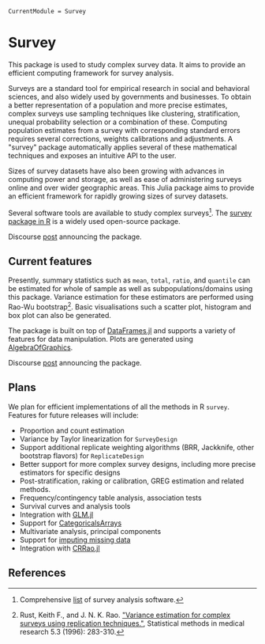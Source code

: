 ```@meta
CurrentModule = Survey
```

# Survey

This package is used to study complex survey data. It aims to provide an efficient computing framework for survey analysis.

Surveys are a standard tool for empirical research in social and behavioral sciences, and also widely used by governments and businesses. 
To obtain a better representation of a population and more precise estimates, complex surveys use sampling techniques like clustering, stratification, unequal probability selection or a combination of these. 
Computing population estimates from a survey with corresponding standard errors requires several corrections, weights calibrations and adjustments. A "survey" package automatically applies several of these mathematical techniques and exposes an intuitive API to the user.

Sizes of survey datasets have also been growing with advances in computing power and storage, as well as ease of administering surveys online and over wider geographic areas. This Julia package aims to provide an efficient framework for rapidly growing sizes of survey datasets.

Several software tools are available to study complex surveys[^1]. The [survey package in R](https://cran.r-project.org/web/packages/survey/index.html) is a widely used open-source package.

Discourse [post](https://discourse.julialang.org/t/ann-announcing-survey-jl-for-analysis-of-complex-surveys/94667) announcing the package.

## Current features
Presently, summary statistics such as `mean`, `total`, `ratio`, and `quantile` can be estimated for whole of sample as well as subpopulations/domains using this package. Variance estimation for these estimators are performed using Rao-Wu bootstrap[^2]. Basic visualisations such a scatter plot, histogram and box plot can also be generated. 

The package is built on top of [DataFrames.jl](https://dataframes.juliadata.org/stable/) and supports a variety of features for data manipulation. Plots are generated using [AlgebraOfGraphics](https://github.com/MakieOrg/AlgebraOfGraphics.jl).

Discourse [post](https://discourse.julialang.org/t/ann-announcing-survey-jl-for-analysis-of-complex-surveys/94667) announcing the package.

## Plans
We plan for efficient implementations of all the methods in R `survey`. Features for future releases will include:

- Proportion and count estimation
- Variance by Taylor linearization for `SurveyDesign`
- Support additional replicate weighting algorithms (BRR, Jackknife, other bootstrap flavors) for `ReplicateDesign`
- Better support for more complex survey designs, including more precise estimators for specific designs
- Post-stratification, raking or calibration, GREG estimation and related methods.
- Frequency/contingency table analysis, association tests
- Survival curves and analysis tools
- Integration with [GLM.jl](https://github.com/JuliaStats/GLM.jl)
- Support for [CategoricalsArrays](https://github.com/JuliaData/CategoricalArrays.jl)
- Multivariate analysis, principal components  
- Support for [imputing missing data](https://stat.ethz.ch/CRAN/web/packages/mitools/index.html)
- Integration with [CRRao.jl](https://github.com/xKDR/CRRao.jl) 

## References

[^1]: Comprehensive [list](https://www.hcp.med.harvard.edu/statistics/survey-soft/) of survey analysis software.
[^2]: Rust, Keith F., and J. N. K. Rao. ["Variance estimation for complex surveys using replication techniques."](https://journals.sagepub.com/doi/abs/10.1177/096228029600500305?journalCode=smma), Statistical methods in medical research 5.3 (1996): 283-310.
